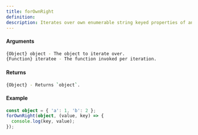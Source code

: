 ```yaml
---
title: forOwnRight
definition: 
description: Iterates over own enumerable string keyed properties of an object in reverse order
---
```



#### Arguments


```bash
{Object} object - The object to iterate over.
{Function} iteratee - The function invoked per iteration.
```


#### Returns


```bash
{Object} - Returns `object`.
```


#### Example


```ts
const object = { 'a': 1, 'b': 2 };forOwnRight(object, (value, key) => {  console.log(key, value);});
```